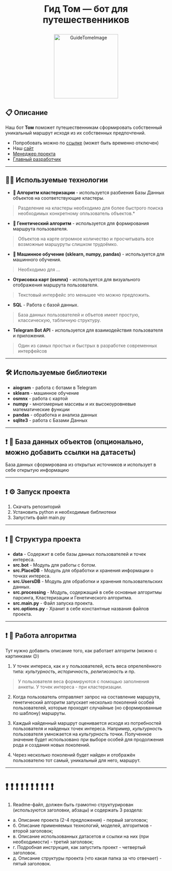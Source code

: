 # <p  align="center">Гид Том — бот для путешественников</p>

<p align="center">
<img src="https://cdn.discordapp.com/attachments/883024812950323210/1133522975413506158/tom.png" alt="GuideTomeImage" width="200"/>
</p>

## 📋 Описание
Наш бот **Том** поможет путешественникам сформировать собственный уникальный маршрут исходя из их собственных предпочтений.
* Попробовать можно по [ссылке](https://t.me/GuideTomBot) (может быть временно отключен)
* Наш [сайт](https://t.me/GuideTomBot)
* [Менеджер проекта](https://t.me/lirik_man_73)
* [Главный разработчик](https://t.me/rare_action)

---

## 👨‍💻 Используемые технологии
- **🤖 Алгоритм кластеризации** - используется разбиения Базы Данных объектов на соответствующие кластеры.
>Разделение на кластеры необходимо для более быстрого поиска необходимых конкретному опльзователь объектов.*
- **🤖 Генетический алгоритм** - используется для формирования маршрута пользователя.
>Объектов на карте огромное количество и просчитывать все возможные маршуруты слишком трудоёмко.
- **🤖 Машинное обучение (sklearn, numpy, pandas)** - используется для машинного обучения.
>Необходимо для ...
- **Отрисовка карт (osmnx)** - используется для визуального отображения маршрута пользователя.
>Текстовый интерфейс это меньшее что можно предложить.
- **SQL** - Работа с базой данных.
>База данных пользователей и объетов имеет простую, классическую, табличную структуру.
- **Telegram Bot API** - используется для взаимодействия пользователя и приложения.
>Один из самых простых и быстрых в разработке современных интерфейсов

---

## 🛠 Используемые библиотеки
- **aiogram** - работа с ботами в Telegram
- **sklearn** - машинное обучение
- **osmnx** - работа с картой
- **numpy** - многомерные массивы и их высокоуровневые математические функции
- **pandas** - обработка и анализа данных
- **sqlite3** - работа с Базами Данных

---

## ❗️ 💼 База данных объектов (опционально, можно добавить ссылки на датасеты)
База данных сформирована из открытых источников и использует в себе открытую информацию

---

## ❗️ ⚙️ Запуск проекта
1) Скачать репозиторий
2) Установить python и необходимые библиотеки
3) Запустить файл main.py

---

## ❗️ 👷 Структура проекта
- **data** - Содержит в себе базы данных пользователей и точек интереса.
- **src.bot** - Модуль для работы с ботом.
- **src.PlaceDB** - Модуль для обработки и хранения информации о точках интереса.
- **src.UsersDB** - Модуль для обработки и хранения пользовательских данных.
- **src.processing** - Модуль, содержащий в себе основные алгоритмы парсинга, Кластеризации и Генетического алгоритма.
- **<div style="display: inline">src.main.py</div>** - Файл запуска проекта.
- **<div style="display: inline">src.options.py</div>** - Хранит в себе константные названия файлов проекта.

---

## ❗️ 🤖 Работа алгоритма

Тут нужно добавить описание того, как работает алгоритм (можно с картинками 😉)

1) У точек интереса, как и у пользователей, есть веса опрелелённого типа: *культурность*, *историчность*, *религиозность* и пр.
>У пользователя веса формируются с помощью заполнения анкеты. У точек интереса - при кластеризации.

2) Когда пользователь отправляет запрос на составление маршрута, генетический алгоритм запускает несколько поколений особей пользователей, которые проходят случайные (но сформированные по шаблону) маршруты.

3) Каждый найденный маршрут оценивается исходя из потребностей пользователя и найденых точек интереса. Например, *культурность* пользователя умножается на *культурность* точки. Полученное значение будет использовано при выборе особей для продолжения рода и создания новых поколений.

4) Через несколько поколений будет найден и отображён пользователю тот самый, уникальный для него, маршрут.

---

# ❗️ ❗️ ❗️ ❗️ ❗️ ❗️ ❗️ ❗️ ❗️ ❗️ 
1. Readme-файл, должен быть грамотно структурирован (используются заголовки, абзацы) и содержать 3 раздела:

+ а. Описание проекта (2-4 предложения) - первый заголовок;
+ б. Описание применяемых технологий, моделей, алгоритмов - второй заголовок;
+ в. Описание использованных датасетов и ссылки на них (при необходимости) - третий заголовок;
+ г. Подробная инструкция, как запустить проект - четвертый заголовок.
+ д. Описание структуры проекта (что какая папка за что отвечает) - пятый заголовок.